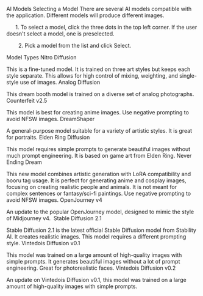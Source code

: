 AI Models
Selecting a Model
There are several AI models compatible with the application. Different models will produce different images.

      1. To select a model, click the three dots in the top left corner. If the user doesn't select a model, one is preselected.






        2. Pick a model from the list and click Select.





Model Types
Nitro Diffusion

This is a fine-tuned model. It is trained on three art styles but keeps each style separate. This allows for high control of mixing, weighting, and single-style use of images.
Analog Diffusion

This dream booth model is trained on a diverse set of analog photographs.
Counterfeit v2.5

This model is best for creating anime images. Use negative prompting to avoid NFSW images.
DreamShaper


A general-purpose model suitable for a variety of artistic styles. It is great for portraits.
Elden Ring Diffusion


This model requires simple prompts to generate beautiful images without much prompt engineering. It is based on game art from Elden Ring.
Never Ending Dream


This new model combines artistic generation with LoRA compatibility and booru tag usage. It is perfect for generating anime and cosplay images, focusing on creating realistic people and animals. It is not meant for complex sentences or fantasy/sci-fi paintings. Use negative prompting to avoid NFSW images.
OpenJourney v4

An update to the popular OpenJourney model, designed to mimic the style of Midjourney v4. 
Stable Diffusion 2.1


Stable Diffusion 2.1 is the latest official Stable Diffusion model from Stability AI. It creates realistic images. This model requires a different prompting style.
Vintedois Diffusion v0.1


This model was trained on a large amount of high-quality images with simple prompts. It generates beautiful images without a lot of prompt engineering. Great for photorealistic faces.
Vintedois Diffusion v0.2


An update on Vintedois Diffusion v0.1, this model was trained on a large amount of high-quality images with simple prompts.